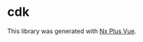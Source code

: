 # cdk

This library was generated with [Nx Plus Vue](https://github.com/ZachJW34/nx-plus/tree/master/libs/vue).
